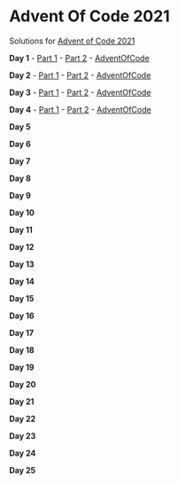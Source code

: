 # Advent Of Code 2021
Solutions for [Advent of Code 2021](https://adventofcode.com/2021/)

**Day 1**  - [Part 1](Day_1/Part_1/) - [Part 2](Day_1/Part_2/) - [AdventOfCode](https://adventofcode.com/2021/day/1)

**Day 2**  - [Part 1](Day_2/Part_1/) - [Part 2](Day_2/Part_2/) - [AdventOfCode](https://adventofcode.com/2021/day/2)

**Day 3**  - [Part 1](Day_3/Part_1/) - [Part 2](Day_3/Part_2/) - [AdventOfCode](https://adventofcode.com/2021/day/3)

**Day 4**  - [Part 1](Day_4/Part_1/) - [Part 2](Day_4/Part_2/) - [AdventOfCode](https://adventofcode.com/2021/day/4)

**Day 5**  <!-- - [Part 1](Day_5/Part_1/) - [Part 2](Day_5/Part_2/) - [AdventOfCode](https://adventofcode.com/2021/day/5) -->

**Day 6**  <!-- - [Part 1](Day_6/Part_1/) - [Part 2](Day_6/Part_2/) - [AdventOfCode](https://adventofcode.com/2021/day/6) -->

**Day 7**  <!-- - [Part 1](Day_7/Part_1/) - [Part 2](Day_7/Part_2/) - [AdventOfCode](https://adventofcode.com/2021/day/7) -->

**Day 8**  <!-- - [Part 1](Day_8/Part_1/) - [Part 2](Day_8/Part_2/) - [AdventOfCode](https://adventofcode.com/2021/day/8) -->

**Day 9**  <!-- - [Part 1](Day_9/Part_1/) - [Part 2](Day_9/Part_2/) - [AdventOfCode](https://adventofcode.com/2021/day/9) -->

**Day 10**  <!-- - [Part 1](Day_10/Part_1/) - [Part 2](Day_10/Part_2/) - [AdventOfCode](https://adventofcode.com/2021/day/10) -->

**Day 11**  <!-- - [Part 1](Day_11/Part_1/) - [Part 2](Day_11/Part_2/) - [AdventOfCode](https://adventofcode.com/2021/day/11) -->

**Day 12**  <!-- - [Part 1](Day_12/Part_1/) - [Part 2](Day_12/Part_2/) - [AdventOfCode](https://adventofcode.com/2021/day/12) -->

**Day 13**  <!-- - [Part 1](Day_13/Part_1/) - [Part 2](Day_13/Part_2/) - [AdventOfCode](https://adventofcode.com/2021/day/13) -->

**Day 14**  <!-- - [Part 1](Day_14/Part_1/) - [Part 2](Day_14/Part_2/) - [AdventOfCode](https://adventofcode.com/2021/day/14) -->

**Day 15**  <!-- - [Part 1](Day_15/Part_1/) - [Part 2](Day_15/Part_2/) - [AdventOfCode](https://adventofcode.com/2021/day/15) -->

**Day 16**  <!-- - [Part 1](Day_16/Part_1/) - [Part 2](Day_16/Part_2/) - [AdventOfCode](https://adventofcode.com/2021/day/16) -->

**Day 17**  <!-- - [Part 1](Day_17/Part_1/) - [Part 2](Day_17/Part_2/) - [AdventOfCode](https://adventofcode.com/2021/day/17) -->

**Day 18**  <!-- - [Part 1](Day_18/Part_1/) - [Part 2](Day_18/Part_2/) - [AdventOfCode](https://adventofcode.com/2021/day/18) -->

**Day 19**  <!-- - [Part 1](Day_19/Part_1/) - [Part 2](Day_19/Part_2/) - [AdventOfCode](https://adventofcode.com/2021/day/19) -->

**Day 20**  <!-- - [Part 1](Day_20/Part_1/) - [Part 2](Day_20/Part_2/) - [AdventOfCode](https://adventofcode.com/2021/day/20) -->

**Day 21**  <!-- - [Part 1](Day_21/Part_1/) - [Part 2](Day_21/Part_2/) - [AdventOfCode](https://adventofcode.com/2021/day/21) -->

**Day 22**  <!-- - [Part 1](Day_22/Part_1/) - [Part 2](Day_22/Part_2/) - [AdventOfCode](https://adventofcode.com/2021/day/22) -->

**Day 23**  <!-- - [Part 1](Day_23/Part_1/) - [Part 2](Day_23/Part_2/) - [AdventOfCode](https://adventofcode.com/2021/day/23) -->

**Day 24**  <!-- - [Part 1](Day_24/Part_1/) - [Part 2](Day_24/Part_2/) - [AdventOfCode](https://adventofcode.com/2021/day/24) -->

**Day 25**  <!-- - [Part 1](Day_25/Part_1/) - [Part 2](Day_25/Part_2/) - [AdventOfCode](https://adventofcode.com/2021/day/25) -->
